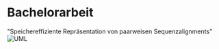 # Bachelorarbeit
"Speichereffiziente Repräsentation von paarweisen Sequenzalignments"
![UML](https://raw.github.com/thorbenwiese/bachelorarbeit-wiese/master/UML.png?raw=true)
